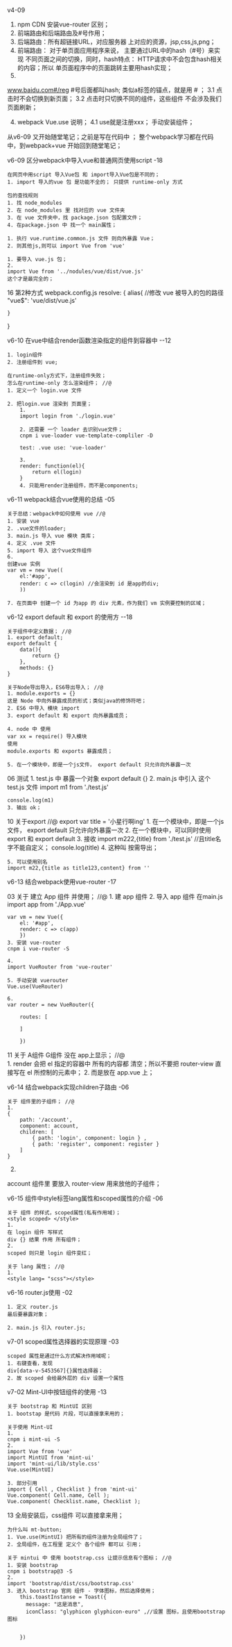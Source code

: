 v4-09 
1. npm CDN 安装vue-router 区别；
1. 前端路由和后端路由及#号作用；
1. 后端路由：所有超链接URL，对应服务器
上对应的资源，jsp,css,js,png；
2. 前端路由： 对于单页面应用程序来说，
主要通过URL中的hash（#号）来实现
不同页面之间的切换，同时，hash特点：
HTTP请求中不会包含hash相关的内容；所以
单页面程序中的页面跳转主要用hash实现；
3.
www.baidu.com#/reg  #号后面都叫hash;
类似a标签的锚点，就是用 # ；
3.1 点击时不会切换到新页面；
3.2 点击时只切换不同的组件，这些组件
不会涉及我们页面刷新；

4. webpack Vue.use 说明；
4.1 use就是注册xxx；
手动安装组件；

从v6-09 又开始随堂笔记；之前是写在代码中 ；
整个webpack学习都在代码中，到webpack+vue 开始回到随堂笔记；

v6-09  区分webpack中导入vue和普通网页使用script		-18
 
 
 	在网页中用script 导入Vue包 和 import导入Vue包是不同的；
 	1. import 导入的vue 包 是功能不全的； 只提供 runtime-only 方式

 	包的查找规则
 	1. 找 node_modules
 	2. 在 node_modules 里 找对应的 vue 文件夹
 	3. 在 vue 文件夹中，找 package.json 包配置文件；
 	4. 在package.json 中 找一个 main属性；

 	1. 执行 vue.runtime.common.js 文件 则向外暴露 Vue；
 	2. 则其他js,则可以 import Vue from 'vue'

 	1. 要导入 vue.js 包；
 	2. 
 	import Vue from '../nodules/vue/dist/vue.js'
 	这个才是最完全的；

16
 	第2种方式
 	webpack.config.js
 	resolve: {
 	alias{ //修改 vue 被导入的包的路径
 	"vue$": 'vue/dist/vue.js'

 	}
 }


v6-10  在vue中结合render函数渲染指定的组件到容器中	--12


	1. login组件
	2. 注册组件到 vue;

	在runtime-only方式下，注册组件失败；
	怎么在runtime-only 怎么渲染组件； //@
	1. 定义一个 login.vue 文件

	2. 把login.vue 渲染到 页面里；
		1. 
		import login from './login.vue'

		2. 还需要 一个 loader 去识别vue文件；
		cnpm i vue-loader vue-template-compliler -D

		test: .vue use: 'vue-loader'

		3. 
		render: function(el){ 
			return el(login)
		}
		4. 只能用render注册组件，而不是components;

v6-11 	webpack结合vue使用的总结		-05

	关于总结：webpack中如何使用 vue //@
	1. 安装 vue
	2. .vue文件的loader;
	3. main.js 导入 vue 模块 类库；
	4. 定义 .vue 文件
	5. import 导入 这个vue文件组件
	6. 
	创建vue 实例
	var vm = new Vue((
		el:'#app',
		render: c => c(login) //会渲染到 id 是app的div;
		))

	7. 在页面中 创建一个 id 为app 的 div 元素，作为我们 vm 实例要控制的区域；


v6-12 	export default 和 export 的使用方	--18

	关于组件中定义数据； //@
	1. export default;
	export default {
		data(){
			return {}
		},
		methods: {}
	}

	关于Node导出导入，ES6导出导入； //@
	1. module.exports = {}
	这是 Node 中向外暴露成员的形式；类似java的修饰符吧；
	2. ES6 中导入 模块 import
	3. export default 和 export 向外暴露成员；

	4. node 中 使用 
	var xx = require() 导入模块
	使用
	module.exports 和 exports 暴露成员；

	5. 在一个模块中，即是一个js文件， export default 只允许向外暴露一次


06
	测试
	1. test.js 中 暴露一个对象
	export default {}
	2. main.js 中引入 这个test.js 文件
	import m1 from './test.js'

	console.log(m1)
	3. 输出 ok；


10
	关于export  //@
	export var title = '小星行啊ing'
	1. 在一个模块中，即是一个js文件， export default 只允许向外暴露一次
	2. 在一个模块中，可以同时使用 export 和 export default
	3. 接收
	import m222,{title} from './test.js'  //且title名字不能自定义；
	console.log(title)
	4. 这种叫 按需导出；

	5. 可以使用别名
	import m22,{title as title123,content} from ''


v6-13 	结合webpack使用vue-router -17

03
	关于 建立 App 组件 并使用； //@
	1. 建 app 组件
	2. 导入 app 组件 在main.js
	import app from './App.vue'

	var vm = new Vue({
		el: '#app',
		render: c => c(app)
		})
	3. 安装 vue-router
	cnpm i vue-router -S

	4. 
	import VueRouter from 'vue-router'

	5. 手动安装 vuerouter
	Vue.use(VueRouter)

	6.
	var router = new VueRouter({

		routes: [

		]

		})

11
	关于 A组件 G组件 没在 app上显示；	 //@	
	1. render 会把 el 指定的容器中 所有的内容都 清空；所以不要把 router-view 直接写在 el 所控制的元素中；
	2. 而是放在 app.vue 上；


v6-14 结合webpack实现children子路由 -06


	关于 组件里的子组件； //@
	1. 
	{
		path: '/account',
		component: account,
		children: [
			{ path: 'login', component: login } , 
			{ path: 'register', component: register }
		]
	}

   2. 
   account 组件里 要放入 router-view 用来放他的子组件；


v6-15  组件中style标签lang属性和scoped属性的介绍  -06

	关于 组件 的样式，scoped属性(私有作用域)；
	<style scoped> </style>
	1. 
	在 login 组件 写样式
	div {} 结果 作用 所有组件；
	2.
	scoped 则只是 login 组件变红；

	关于 lang 属性； //@
	1. 
	<style lang= "scss"></style>


v6-16  router.js使用 -02

	1. 定义 router.js
	最后要暴露对象；

	2. main.js 引入 router.js;


v7-01 scoped属性选择器的实现原理  -03
	
	scoped 属性是通过什么方式解决作用域呢；
	1. 右键查看，发现
	div[data-v-5453567]{}属性选择器；
	2. 故 scoped 会给最外层的 div 设置一个属性


v7-02 Mint-UI中按钮组件的使用 -13
	
	关于 bootstrap 和 MintUI 区别
	1. bootstap 是代码 片段，可以直接拿来用的；

	关于使用 Mint-UI
	1. 
	cnpm i mint-ui -S
	2.
	import Vue from 'vue'
	import MintUI from 'mint-ui'
	import 'mint-ui/lib/style.css'
	Vue.use(MintUI)

	3. 部分引用
	import { Cell , Checklist } from 'mint-ui'
	Vue.component( Cell.name, Cell );
	Vue.component( Checklist.name, Checklist );



13
	全局安装后，css组件 可以直接拿来用；

	为什么叫 mt-button;
	1. Vue.use(MintUI) 把所有的组件注册为全局组件了；
	2. 全局组件，在工程里 定义个 各个组件 都可以 引用；

	关于 mintui 中 使用 bootstrap.css 让提示信息有个图标； //@
	1. 安装 bootstrap 
	cnpm i bootstrap@3 -S
	2. 
	import 'bootstrap/dist/css/bootstrap.css'
	3. 进入 bootstrap 官网 组件 - 字体图标，然后选择使用；
		this.toastInstanse = Toast({
          message: "这是消息",
          iconClass: "glyphicon glyphicon-euro" ,//设置 图标，且使用bootstrap图标
        

        })
	



